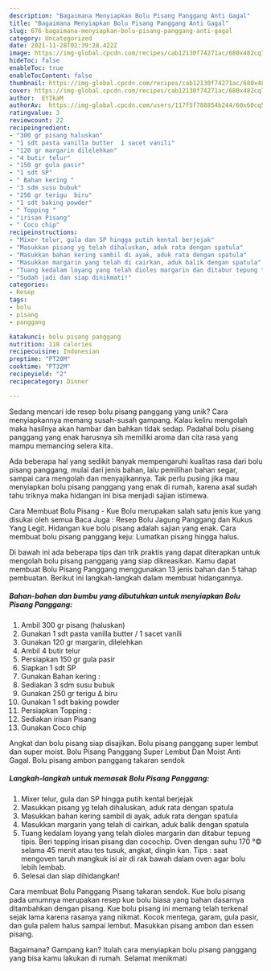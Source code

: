 ```yaml
---
description: "Bagaimana Menyiapkan Bolu Pisang Panggang Anti Gagal"
title: "Bagaimana Menyiapkan Bolu Pisang Panggang Anti Gagal"
slug: 676-bagaimana-menyiapkan-bolu-pisang-panggang-anti-gagal
category: Uncategorized
date: 2021-11-28T02:39:28.422Z
image: https://img-global.cpcdn.com/recipes/cab12130f74271ac/680x482cq70/bolu-pisang-panggang-foto-resep-utama.jpg
hideToc: false
enableToc: true
enableTocContent: false
thumbnail: https://img-global.cpcdn.com/recipes/cab12130f74271ac/680x482cq70/bolu-pisang-panggang-foto-resep-utama.jpg
cover: https://img-global.cpcdn.com/recipes/cab12130f74271ac/680x482cq70/bolu-pisang-panggang-foto-resep-utama.jpg
author:  EYIkaM
authorAv:  https://img-global.cpcdn.com/users/117f5f788854b244/60x60cq50/avatar.jpg
ratingvalue: 3
reviewcount: 22
recipeingredient:
- "300 gr pisang haluskan"
- "1 sdt pasta vanilla butter  1 sacet vanili"
- "120 gr margarin dilelehkan"
- "4 butir telur"
- "150 gr gula pasir"
- "1 sdt SP"
- " Bahan kering "
- "3 sdm susu bubuk"
- "250 gr terigu  biru"
- "1 sdt baking powder"
- " Topping "
- "irisan Pisang"
- " Coco chip"
recipeinstructions:
- "Mixer telur, gula dan SP hingga putih kental berjejak"
- "Masukkan pisang yg telah dihaluskan, aduk rata dengan spatula"
- "Masukkan bahan kering sambil di ayak, aduk rata dengan spatula"
- "Masukkan margarin yang telah di cairkan, aduk balik dengan spatula"
- "Tuang kedalam loyang yang telah dioles margarin dan ditabur tepung tipis. Beri topping irisan pisang dan cocochip. Oven dengan suhu 170 °© selama 45 menit atau tes tusuk, angkat, dingin kan. Tips : saat mengoven taruh mangkuk isi air di rak bawah dalam oven agar bolu lebih lembab."
- "Sudah jadi dan siap dinikmati!"
categories:
- Resep
tags:
- bolu
- pisang
- panggang

katakunci: bolu pisang panggang 
nutrition: 118 calories
recipecuisine: Indonesian
preptime: "PT20M"
cooktime: "PT32M"
recipeyield: "2"
recipecategory: Dinner

---
```



Sedang mencari ide resep bolu pisang panggang yang unik? Cara menyiapkannya memang susah-susah gampang. Kalau keliru mengolah maka hasilnya akan hambar dan bahkan tidak sedap. Padahal bolu pisang panggang yang enak harusnya sih memiliki aroma dan cita rasa yang mampu memancing selera kita.


Ada beberapa hal yang sedikit banyak mempengaruhi kualitas rasa dari bolu pisang panggang, mulai dari jenis bahan, lalu pemilihan bahan segar, sampai cara mengolah dan menyajikannya. Tak perlu pusing jika mau menyiapkan bolu pisang panggang yang enak di rumah, karena asal sudah tahu triknya maka hidangan ini bisa menjadi sajian istimewa.

Cara Membuat Bolu Pisang - Kue Bolu merupakan salah satu jenis kue yang disukai oleh semua Baca Juga : Resep Bolu Jagung Panggang dan Kukus Yang Legit. Hidangan kue bolu pisang adalah sajian yang enak. Cara membuat bolu pisang panggang keju: Lumatkan pisang hingga halus.


Di bawah ini ada beberapa tips dan trik praktis yang dapat diterapkan untuk mengolah bolu pisang panggang yang siap dikreasikan. Kamu dapat membuat Bolu Pisang Panggang menggunakan 13 jenis bahan dan 5 tahap pembuatan. Berikut ini langkah-langkah dalam membuat hidangannya.

<!--inarticleads1-->

##### Bahan-bahan dan bumbu yang dibutuhkan untuk menyiapkan Bolu Pisang Panggang:

1. Ambil 300 gr pisang (haluskan)
1. Gunakan 1 sdt pasta vanilla butter / 1 sacet vanili
1. Gunakan 120 gr margarin, dilelehkan
1. Ambil 4 butir telur
1. Persiapkan 150 gr gula pasir
1. Siapkan 1 sdt SP
1. Gunakan  Bahan kering :
1. Sediakan 3 sdm susu bubuk
1. Gunakan 250 gr terigu ∆ biru
1. Gunakan 1 sdt baking powder
1. Persiapkan  Topping :
1. Sediakan irisan Pisang
1. Gunakan  Coco chip


Angkat dan bolu pisang siap disajikan. Bolu pisang panggang super lembut dan super moist. Bolu Pisang Panggang Super Lembut Dan Moist Anti Gagal. Bolu pisang ambon panggang takaran sendok 

<!--inarticleads2-->

##### Langkah-langkah untuk memasak Bolu Pisang Panggang:

1. Mixer telur, gula dan SP hingga putih kental berjejak
1. Masukkan pisang yg telah dihaluskan, aduk rata dengan spatula
1. Masukkan bahan kering sambil di ayak, aduk rata dengan spatula
1. Masukkan margarin yang telah di cairkan, aduk balik dengan spatula
1. Tuang kedalam loyang yang telah dioles margarin dan ditabur tepung tipis. Beri topping irisan pisang dan cocochip. Oven dengan suhu 170 °© selama 45 menit atau tes tusuk, angkat, dingin kan. Tips : saat mengoven taruh mangkuk isi air di rak bawah dalam oven agar bolu lebih lembab.
1. Selesai dan siap dihidangkan!

Cara membuat Bolu Panggang Pisang takaran sendok. Kue bolu pisang pada umumnya merupakan resep kue bolu biasa yang bahan dasarnya ditambahkan dengan pisang. Kue bolu pisang ini memang telah terkenal sejak lama karena rasanya yang nikmat. Kocok mentega, garam, gula pasir, dan gula palem halus sampai lembut. Masukkan pisang ambon dan essen pisang. 

Bagaimana? Gampang kan? Itulah cara menyiapkan bolu pisang panggang yang bisa kamu lakukan di rumah. Selamat menikmati
